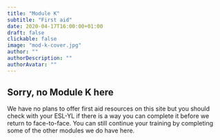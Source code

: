 ```yaml
---
title: "Module K"
subtitle: "First aid"
date: 2020-04-17T16:00:00+01:00
draft: false
clickable: false
image: "mod-k-cover.jpg"
author: ""
authorDescription: ""
authorAvatar: ""
---
```


## Sorry, no Module K here

We have no plans to offer first aid resources on this site but you should check with your ESL-YL if there is a way you can complete it before we return to face-to-face. You can still continue your training by completing some of the other modules we do have here.
